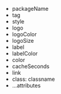 - packageName
- tag
- style
- logo
- logoColor
- logoSize
- label
- labelColor
- color
- cacheSeconds
- link
- class: classname
- ...attributes